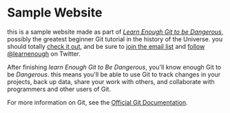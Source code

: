 # Sample Website

this is a sample website made as part of [*Learn Enough Git to be Dangerous*](https://learnenough.com/git-tutorial), possibly the greatest beginner Git tutorial in the history of the Universe. you should totally [check it out](https://learnenough.com/git-tutorial), and be sure to [join the email list](https://learnenough.com/#email_list) and [follow @learnenough](https://twitter.com/learnenough) on Twitter.

After finishing *learn Enough Git to Be Dangerous*, you'll know enough Git to be *Dangerous*. this means you'll be able to use Git to track changes in your projects, back up data, share your work with others, and collaborate with programmers and other users of Git.

For more information on Git, see the [Official Git Documentation](https://git-scm.com/).
